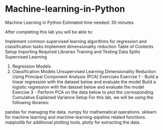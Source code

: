 # Machine-learning-in-Python

Machine Learning in Python
Estimated time needed: 30 minutes

After completing this lab you will be able to:

Implement common supervised learning algorithms for regression and classification tasks
Implement dimensionality reduction
Table of Contents
Setup
Importing Required Libraries
Training and Testing Data Splits
Supervised Learning
1. Regression Models
2. Classification Models
Unsupervised Learning
Dimensionality Reduction Using Principal Component Analysis (PCA)
Exercises
Exercise 1 - Build a linear regression with the dataset below and evaluate the model
Build a logistic regression with the dataset below and evaluate the model
Exercise 3 - Perform PCA on the data below to plot the corresponding Cumulative Explained Variance
Setup
For this lab, we will be using the following libraries:

pandas for managing the data.
numpy for mathematical operations.
sklearn for machine learning and machine-learning-pipeline related functions.
matplotlib for additional plotting tools.
plotly for extracting the data.
